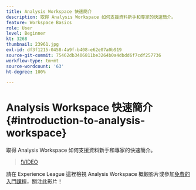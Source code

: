 ```yaml
---
title: Analysis Workspace 快速簡介
description: 取得 Analysis Workspace 如何支援資料新手和專家的快速簡介。
feature: Workspace Basics
role: User
level: Beginner
kt: 3268
thumbnail: 23961.jpg
exl-id: df3f1215-0458-4a9f-b408-e62e07a0b919
source-git-commit: 75462db3406811be3264b0a4dbdd6f7cdf257736
workflow-type: tm+mt
source-wordcount: '63'
ht-degree: 100%

---
```


# Analysis Workspace 快速簡介 {#introduction-to-analysis-workspace}

取得 Analysis Workspace 如何支援資料新手和專家的快速簡介。

>[!VIDEO](https://video.tv.adobe.com/v/28165/?quality=12&learn=on)

請在 Experience League 這裡檢視 Analysis Workspace 概觀影片或參加[免費的入門課程](https://experienceleague.adobe.com/?recommended=Analytics-U-1-2020.1.workspace)，關注此影片！
